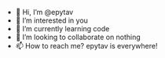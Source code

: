 - 👋 Hi, I’m @epytav
- 👀 I’m interested in you
- 🌱 I’m currently learning code
- 💞️ I’m looking to collaborate on nothing
- 📫 How to reach me? epytav is everywhere!

<!---
epytav/epytav is a ✨ special ✨ repository because its `README.md` (this file) appears on your GitHub profile.
You can click the Preview link to take a look at your changes.
--->
